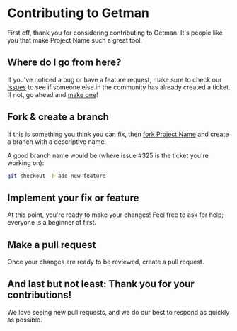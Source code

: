 # Contributing to Getman

First off, thank you for considering contributing to Getman.
It's people like you that make Project Name such a great tool.

## Where do I go from here?

If you've noticed a bug or have a feature request, make sure to check our [Issues](https://github.com/vnpnh/getman/issues) to see if someone else in the community has already created a ticket. If not, go ahead and [make one](https://github.com/vnpnh/GetMan/issues/new)!

## Fork & create a branch

If this is something you think you can fix, then [fork Project Name](https://help.github.com/articles/fork-a-repo) and create a branch with a descriptive name.

A good branch name would be (where issue #325 is the ticket you're working on):

```bash
git checkout -b add-new-feature
```

## Implement your fix or feature

At this point, you're ready to make your changes! Feel free to ask for help; everyone is a beginner at first.

## Make a pull request

Once your changes are ready to be reviewed, create a pull request. 

## And last but not least: Thank you for your contributions!

We love seeing new pull requests, and we do our best to respond as quickly as possible.
